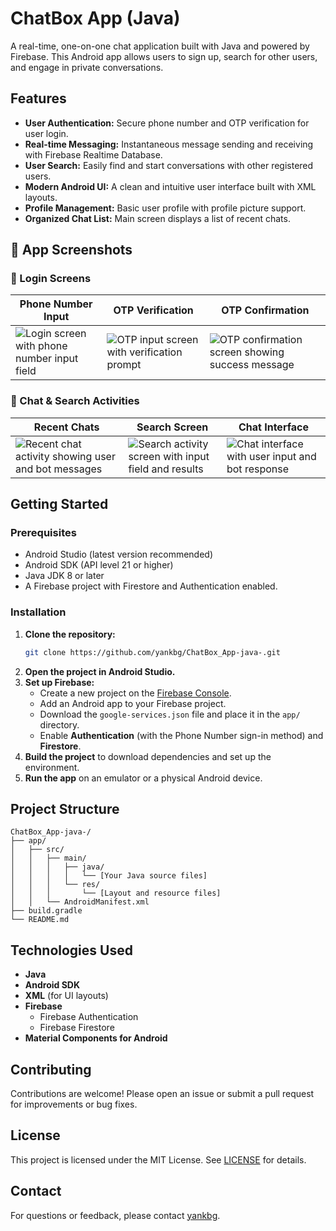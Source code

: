 # ChatBox App (Java)

A real-time, one-on-one chat application built with Java and powered by Firebase. This Android app allows users to sign up, search for other users, and engage in private conversations.

## Features

- **User Authentication:** Secure phone number and OTP verification for user login.
- **Real-time Messaging:** Instantaneous message sending and receiving with Firebase Realtime Database.
- **User Search:** Easily find and start conversations with other registered users.
- **Modern Android UI:** A clean and intuitive user interface built with XML layouts.
- **Profile Management:** Basic user profile with profile picture support.
- **Organized Chat List:** Main screen displays a list of recent chats.

## 📸 App Screenshots

### 🔐 Login Screens

| Phone Number Input | OTP Verification | OTP Confirmation |
|--------------------|------------------|------------------|
| ![Login screen with phone number input field](https://github.com/user-attachments/assets/5c10c23c-0620-430e-be11-e3816fd74025) | ![OTP input screen with verification prompt](https://github.com/user-attachments/assets/39fce95a-0777-48c0-bb88-d6b841215cd5) | ![OTP confirmation screen showing success message](https://github.com/user-attachments/assets/4d80919a-5c26-4dff-9ab3-bd205dc0e889) |

### 💬 Chat & Search Activities

| Recent Chats | Search Screen | Chat Interface |
|--------------|---------------|----------------|
| ![Recent chat activity showing user and bot messages](https://github.com/user-attachments/assets/bc98ac98-d956-4991-b19a-d3ba8d335b88) | ![Search activity screen with input field and results](https://github.com/user-attachments/assets/ce381c48-3573-4eb0-b745-6709a45be9d4) | ![Chat interface with user input and bot response](https://github.com/user-attachments/assets/f9a92411-55ce-4b4e-ac92-cade81276005) |

## Getting Started

### Prerequisites

- Android Studio (latest version recommended)
- Android SDK (API level 21 or higher)
- Java JDK 8 or later
- A Firebase project with Firestore and Authentication enabled.

### Installation

1.  **Clone the repository:**
    ```bash
    git clone https://github.com/yankbg/ChatBox_App-java-.git
    ```
2.  **Open the project in Android Studio.**
3.  **Set up Firebase:**
    *   Create a new project on the [Firebase Console](https://console.firebase.google.com/).
    *   Add an Android app to your Firebase project.
    *   Download the `google-services.json` file and place it in the `app/` directory.
    *   Enable **Authentication** (with the Phone Number sign-in method) and **Firestore**.
4.  **Build the project** to download dependencies and set up the environment.
5.  **Run the app** on an emulator or a physical Android device.

## Project Structure

```
ChatBox_App-java-/
├── app/
│   ├── src/
│   │   ├── main/
│   │   │   ├── java/
│   │   │   │   └── [Your Java source files]
│   │   │   └── res/
│   │   │       └── [Layout and resource files]
│   │   └── AndroidManifest.xml
├── build.gradle
└── README.md
```

## Technologies Used

- **Java**
- **Android SDK**
- **XML** (for UI layouts)
- **Firebase**
    - Firebase Authentication
    - Firebase Firestore
- **Material Components for Android**

## Contributing

Contributions are welcome! Please open an issue or submit a pull request for improvements or bug fixes.

## License

This project is licensed under the MIT License. See [LICENSE](LICENSE) for details.

## Contact

For questions or feedback, please contact [yankbg](https://github.com/yankbg).
